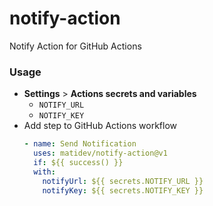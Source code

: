 # notify-action

Notify Action for GitHub Actions

### Usage

- **Settings** > **Actions secrets and variables**
    - `NOTIFY_URL`
    - `NOTIFY_KEY`
- Add step to GitHub Actions workflow
  ```yaml
  - name: Send Notification
    uses: matidev/notify-action@v1
    if: ${{ success() }}
    with:
      notifyUrl: ${{ secrets.NOTIFY_URL }}
      notifyKey: ${{ secrets.NOTIFY_KEY }}
  ```